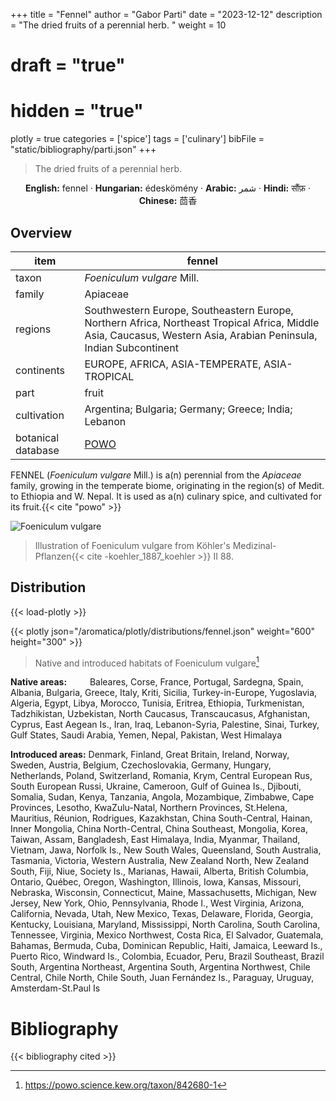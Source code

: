 +++
title = "Fennel"
author = "Gabor Parti"
date = "2023-12-12"
description = "The dried fruits of a perennial herb. "
weight = 10
# draft = "true"
# hidden = "true"
plotly = true
categories = ['spice']
tags = ['culinary']
bibFile = "static/bibliography/parti.json"
+++

>The dried fruits of a perennial herb.  [<i class="fab fa-wikipedia-w"></i>](https://en.wikipedia.org/wiki/Fennel)

<center>

**English:** fennel · **Hungarian:** édeskömény · **Arabic:** <span class="arabic-text" dir="rtl">شمر</span> · **Hindi:** <span class="devanagari-text">सौंफ़</span> · **Chinese:** <span class="traditional-chinese-text">茴香</span>

</center>

## Overview

|       item       |                                                                              fennel                                                                             |
|------------------|-----------------------------------------------------------------------------------------------------------------------------------------------------------------|
|       taxon      |                                                                    *Foeniculum vulgare* Mill.                                                                   |
|      family      |                                                                             Apiaceae                                                                            |
|      regions     |Southwestern Europe, Southeastern Europe, Northern Africa, Northeast Tropical Africa, Middle Asia, Caucasus, Western Asia, Arabian Peninsula, Indian Subcontinent|
|    continents    |                                                          EUROPE, AFRICA, ASIA-TEMPERATE, ASIA-TROPICAL                                                          |
|       part       |                                                                              fruit                                                                              |
|    cultivation   |                                                       Argentina; Bulgaria; Germany; Greece; India; Lebanon                                                      |
|botanical database|                                                       [POWO](https://powo.science.kew.org/taxon/842680-1)                                                       |

FENNEL (*Foeniculum vulgare* Mill.) is a(n) perennial from the *Apiaceae* family, growing in the temperate biome, originating in the region(s) of Medit. to Ethiopia and W. Nepal. It is used as a(n) culinary spice, and cultivated for its fruit.{{< cite "powo" >}}

![Foeniculum vulgare](/images/illustrations/fennel.png?width=40rem "Illustration of Foeniculum vulgare from Köhler's Medizinal-Pflanzen")

>Illustration of Foeniculum vulgare from Köhler's Medizinal-Pflanzen{{< cite -koehler_1887_koehler >}} II 88.

## Distribution

{{< load-plotly >}}

{{< plotly json="/aromatica/plotly/distributions/fennel.json" weight="600" height="300" >}}

>Native and introduced habitats of Foeniculum vulgare[^powo]

[^powo]: https://powo.science.kew.org/taxon/842680-1

<p style="text-align:left;">

**Native areas:** &ensp; &ensp; &ensp; Baleares, Corse, France, Portugal, Sardegna, Spain, Albania, Bulgaria, Greece, Italy, Kriti, Sicilia, Turkey-in-Europe, Yugoslavia, Algeria, Egypt, Libya, Morocco, Tunisia, Eritrea, Ethiopia, Turkmenistan, Tadzhikistan, Uzbekistan, North Caucasus, Transcaucasus, Afghanistan, Cyprus, East Aegean Is., Iran, Iraq, Lebanon-Syria, Palestine, Sinai, Turkey, Gulf States, Saudi Arabia, Yemen, Nepal, Pakistan, West Himalaya

**Introduced areas:** Denmark, Finland, Great Britain, Ireland, Norway, Sweden, Austria, Belgium, Czechoslovakia, Germany, Hungary, Netherlands, Poland, Switzerland, Romania, Krym, Central European Rus, South European Russi, Ukraine, Cameroon, Gulf of Guinea Is., Djibouti, Somalia, Sudan, Kenya, Tanzania, Angola, Mozambique, Zimbabwe, Cape Provinces, Lesotho, KwaZulu-Natal, Northern Provinces, St.Helena, Mauritius, Réunion, Rodrigues, Kazakhstan, China South-Central, Hainan, Inner Mongolia, China North-Central, China Southeast, Mongolia, Korea, Taiwan, Assam, Bangladesh, East Himalaya, India, Myanmar, Thailand, Vietnam, Jawa, Norfolk Is., New South Wales, Queensland, South Australia, Tasmania, Victoria, Western Australia, New Zealand North, New Zealand South, Fiji, Niue, Society Is., Marianas, Hawaii, Alberta, British Columbia, Ontario, Québec, Oregon, Washington, Illinois, Iowa, Kansas, Missouri, Nebraska, Wisconsin, Connecticut, Maine, Massachusetts, Michigan, New Jersey, New York, Ohio, Pennsylvania, Rhode I., West Virginia, Arizona, California, Nevada, Utah, New Mexico, Texas, Delaware, Florida, Georgia, Kentucky, Louisiana, Maryland, Mississippi, North Carolina, South Carolina, Tennessee, Virginia, Mexico Northwest, Costa Rica, El Salvador, Guatemala, Bahamas, Bermuda, Cuba, Dominican Republic, Haiti, Jamaica, Leeward Is., Puerto Rico, Windward Is., Colombia, Ecuador, Peru, Brazil Southeast, Brazil South, Argentina Northeast, Argentina South, Argentina Northwest, Chile Central, Chile North, Chile South, Juan Fernández Is., Paraguay, Uruguay, Amsterdam-St.Paul Is

</p>



# Bibliography

{{< bibliography cited >}}

